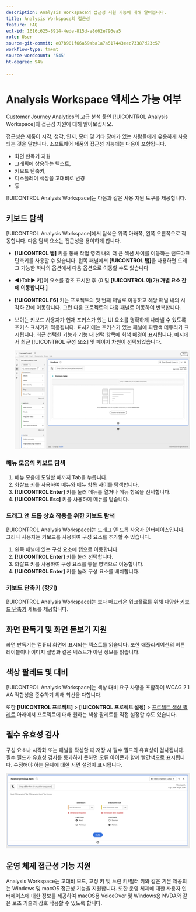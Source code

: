 ```yaml
---
description: Analysis Workspace의 접근성 지원 기능에 대해 알아봅니다.
title: Analysis Workspace의 접근성
feature: FAQ
exl-id: 1616c625-8914-4ede-815d-e8d62e796ea5
role: User
source-git-commit: e07b901f66a59aba1a7a517443eec73387d23c57
workflow-type: tm+mt
source-wordcount: '545'
ht-degree: 94%

---
```


# Analysis Workspace 액세스 가능 여부

Customer Journey Analytics의 고급 분석 툴인 [!UICONTROL Analysis Workspace]의 접근성 지원에 대해 알아보십시오.

접근성은 제품이 시각, 청각, 인지, 모터 및 기타 장애가 있는 사람들에게 유용하게 사용되는 것을 말합니다. 소프트웨어 제품의 접근성 기능에는 다음이 포함됩니다.

* 화면 판독기 지원
* 그래픽에 상응하는 텍스트,
* 키보드 단축키,
* 디스플레이 색상을 고대비로 변경
* 등

[!UICONTROL Analysis Workspace]는 다음과 같은 사용 지원 도구를 제공합니다.

## 키보드 탐색

[!UICONTROL Analysis Workspace]에서 탐색은 위쪽 아래쪽, 왼쪽 오른쪽으로 작동합니다. 다음 탐색 요소는 접근성을 용이하게 합니다.

* **[!UICONTROL 탭]** 키를 통해 작업 영역 내의 더 큰 섹션 사이를 이동하는 랜드마크 단축키를 사용할 수 있습니다. 왼쪽 패널에서 **[!UICONTROL 탭]**&#x200B;을 사용하면 드래그 가능한 하나의 옵션에서 다음 옵션으로 이동할 수도 있습니다
* ◀&rbrace;︎Tab▶ 키&rbrace;︎이 요소를 강조 표시한 후 &lbrace;0 및 **[!UICONTROL 이(가) 개별 요소 간에 이동합니다.]**
* **[!UICONTROL F6]** 키는 프로젝트의 첫 번째 패널로 이동하고 해당 패널 내의 시각화 간에 이동합니다. 그런 다음 프로젝트의 다음 패널로 이동하여 반복합니다.
* 보이는 키보드 사용자가 현재 포커스가 있는 UI 요소를 명확하게 나타낼 수 있도록 포커스 표시기가 적용됩니다. 표시기에는 포커스가 있는 패널에 파란색 테두리가 표시됩니다. 최근 선택한 기능과 기능 내 선택 항목에 회색 배경이 표시됩니다. 예시에서 최근 [!UICONTROL 구성 요소] 및 페이지 차원이 선택되었습니다.

  ![Freeform table showing a focus ndicator of a blue border around the Freeform table.](assets/focus-indicator.png)

### 메뉴 모음의 키보드 탐색

1. 메뉴 모음에 도달할 때까지 Tab을 누릅니다.
1. 화살표 키를 사용하여 메뉴와 메뉴 항목 사이를 탐색합니다.
1. **[!UICONTROL Enter]** 키를 눌러 메뉴를 열거나 메뉴 항목을 선택합니다.
1. **[!UICONTROL Esc]** 키를 사용하여 메뉴를 닫습니다.

### 드래그 앤 드롭 상호 작용을 위한 키보드 탐색

[!UICONTROL Analysis Workspace]는 드래그 앤 드롭 사용자 인터페이스입니다. 그러나 사용자는 키보드를 사용하여 구성 요소를 추가할 수 있습니다.

1. 왼쪽 패널에 있는 구성 요소에 탭으로 이동합니다.
1. **[!UICONTROL Enter]** 키를 눌러 선택합니다.
1. 화살표 키를 사용하여 구성 요소를 놓을 영역으로 이동합니다.
1. **[!UICONTROL Enter]** 키를 눌러 구성 요소를 배치합니다.

### 키보드 단축키 (핫키)

[!UICONTROL Analysis Workspace]는 보다 매끄러운 워크플로를 위해 다양한 [키보드 단축키](/help/analysis-workspace/build-workspace-project/fa-shortcut-keys.md) 세트를 제공합니다.

## 화면 판독기 및 화면 돋보기 지원

화면 판독기는 컴퓨터 화면에 표시되는 텍스트를 읽습니다. 또한 애플리케이션의 버튼 레이블이나 이미지 설명과 같은 텍스트가 아닌 정보를 읽습니다.

## 색상 팔레트 및 대비

[!UICONTROL Analysis Workspace]는 색상 대비 요구 사항을 포함하여 WCAG 2.1 AA 적합성을 준수하기 위해 최선을 다합니다.

또한 **[!UICONTROL 프로젝트]** > **[!UICONTROL 프로젝트 설정]** > [프로젝트 색상 팔레트](/help/analysis-workspace/build-workspace-project/color-palettes.md) 아래에서 프로젝트에 대해 원하는 색상 팔레트를 직접 설정할 수도 있습니다.

## 필수 유효성 검사

구성 요소나 시각화 또는 패널을 작성할 때 저장 시 필수 필드의 유효성이 검사됩니다. 필수 필드가 유효성 검사를 통과하지 못하면 오류 아이콘과 함께 빨간색으로 표시됩니다. 수정해야 하는 문제에 대한 서면 설명이 표시됩니다.

![Segment Builder and error validation indicator.](assets/error-validation.png)

## 운영 체제 접근성 기능 지원

Analysis Workspace는 고대비 모드, 고정 키 및 느린 키/필터 키와 같은 기본 제공되는 Windows 및 macOS 접근성 기능을 지원합니다. 또한 운영 체제에 대한 사용자 인터페이스에 대한 정보를 제공하여 macOS용 VoiceOver 및 Windows용 NVDA와 같은 보조 기술과 상호 작용할 수 있도록 합니다.
